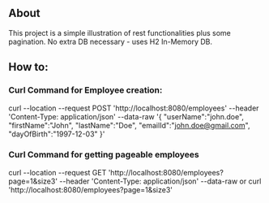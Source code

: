 ## About
This project is a simple illustration of rest functionalities plus some pagination.
No extra DB necessary - uses H2 In-Memory DB.

## How to:

### Curl Command for Employee creation:

curl --location --request POST 'http://localhost:8080/employees' --header 'Content-Type: application/json' --data-raw '{
"userName":"john.doe",
"firstName":"John",
"lastName":"Doe",
"emailId":"john.doe@gmail.com",
"dayOfBirth":"1997-12-03"
}'

### Curl Command for getting pageable employees
curl --location --request GET 'http://localhost:8080/employees?page=1&size3' --header 'Content-Type: application/json' --data-raw 
or
curl 'http://localhost:8080/employees?page=1&size3'